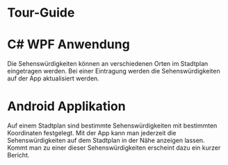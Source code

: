 # Tour-Guide
# C# WPF Anwendung
Die Sehenswürdigkeiten können an verschiedenen Orten im Stadtplan eingetragen werden. 
Bei einer Eintragung werden die Sehenswürdigkeiten auf der App aktualisiert werden.

# Android Applikation
Auf einem Stadtplan sind bestimmte Sehenswürdigkeiten mit bestimmten Koordinaten festgelegt. 
Mit der App kann man jederzeit die Sehenswürdigkeiten auf dem Stadtplan in der Nähe anzeigen lassen. 
Kommt man zu einer dieser Sehenswürdigkeiten erscheint dazu ein kurzer Bericht.  

